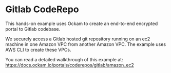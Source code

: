 # Gitlab CodeRepo

This hands-on example uses Ockam to create an end-to-end encrypted portal to Gitlab codebase.

We securely access a Gitlab hosted git repository running on an ec2 machine in one Amazon VPC from another Amazon VPC.
The example uses AWS CLI to create these VPCs.

You can read a detailed walkthrough of this example at:
https://docs.ockam.io/portals/coderepos/gitlab/amazon_ec2
